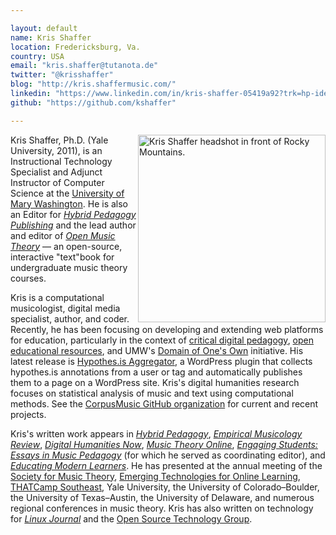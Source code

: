 ```yaml
---

layout: default
name: Kris Shaffer
location: Fredericksburg, Va.
country: USA
email: "kris.shaffer@tutanota.de"
twitter: "@krisshaffer"
blog: "http://kris.shaffermusic.com/"
linkedin: "https://www.linkedin.com/in/kris-shaffer-05419a92?trk=hp-identity-name"
github: "https://github.com/kshaffer"

---
```


<img src="/assets/images/krisHeadBanner.jpg" style="float:right; width: 300px" alt="Kris Shaffer headshot in front of Rocky Mountains." />

Kris Shaffer, Ph.D. (Yale University, 2011), is an Instructional Technology Specialist and Adjunct Instructor of Computer Science at the [University of Mary Washington](https://academics.umw.edu/dtlt/). He is also an Editor for [*Hybrid Pedagogy Publishing*](http://www.hybrid.pub) and the lead author and editor of [*Open Music Theory*](http://openmusictheory.com) ― an open-source, interactive "text"book for undergraduate music theory courses.

Kris is a computational musicologist, digital media specialist, author, and coder. Recently, he has been focusing on developing and extending web platforms for education, particularly in the context of [critical digital pedagogy](http://www.digitalpedagogylab.com/hybridped/critical-digital-pedagogy-definition/), [open educational resources](http://www.digitalpedagogylab.com/hybridped/open-source-scholarship/), and UMW's [Domain of One's Own](http://umwdomains.com) initiative. His latest release is [Hypothes.is Aggregator](http://umwdtlt.com/hypothesis-aggregator-wordpress-plugin/), a WordPress plugin that collects hypothes.is annotations from a user or tag and automatically publishes them to a page on a WordPress site. Kris's digital humanities research focuses on statistical analysis of music and text using computational methods. See the [CorpusMusic GitHub organization](https://github.com/corpusmusic) for current and recent projects.

Kris's written work appears in [*Hybrid Pedagogy*](http://hybridpedagogy.com), [*Empirical Musicology Review*](http://emusicology.org/), [*Digital Humanities Now*](http://digitalhumanitiesnow.org), [*Music Theory Online*](http://mtosmt.org), [*Engaging Students: Essays in Music Pedagogy*](http://flipcamp.org/engagingstudents) (for which he served as coordinating editor), and [*Educating Modern Learners*](http://modernlearners.com). He has presented at the annual meeting of the [Society for Music Theory](http://societymusictheory.org), [Emerging Technologies for Online Learning](http://olc.onlinelearningconsortium.org/conference/2015/et4online/welcome), [THATCamp Southeast](http://southeast2013.thatcamp.org), Yale University, the University of Colorado–Boulder, the University of Texas–Austin, the University of Delaware, and numerous regional conferences in music theory. Kris has also written on technology for [*Linux Journal*](http://www.linuxjournal.com) and the [Open Source Technology Group](http://www.openmagazine.net).
